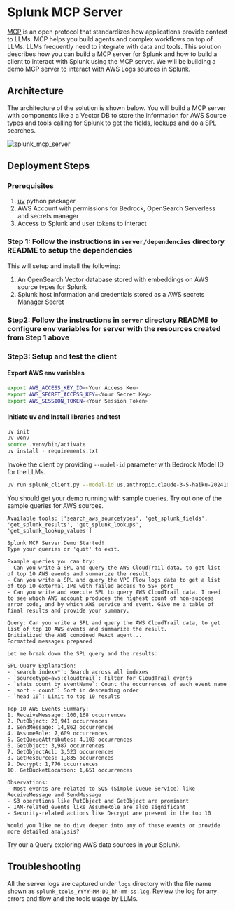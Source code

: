 # Splunk MCP Server

[MCP](https://modelcontextprotocol.io/introduction) is an open protocol that standardizes how applications provide context to LLMs. MCP helps you build agents and complex workflows on top of LLMs. LLMs frequently need to integrate with data and tools. This solution describes how you can build a MCP server for Splunk and how to build a client to interact with Splunk using the MCP server. We will be building a demo MCP server to interact with AWS Logs sources in Splunk.

## Architecture
The architecture of the solution is shown below. You will build a MCP server with components like a a Vector DB to store the information for AWS Source types and tools calling for Splunk to get the fields, lookups and do a SPL searches.

![splunk_mcp_server](/images/splunk-mcp-server.png)


## Deployment Steps
### Prerequisites
1) [uv](https://docs.astral.sh/uv/) python packager
2) AWS Account with permissions for Bedrock, OpenSearch Serverless and secrets manager
3) Access to Splunk and user tokens to interact

### Step 1: Follow the instructions in `server/dependencies` directory README to setup the dependencies
This will setup and install the following:
1) An OpenSearch Vector database stored with embeddings on AWS source types for Splunk
2) Splunk host information and credentials stored as a AWS secrets Manager Secret

### Step2: Follow the instructions in `server` directory README to configure env variables for server with the resources created from Step 1 above

### Step3: Setup and test the client

#### Export AWS env variables
```bash
export AWS_ACCESS_KEY_ID=<Your Access Keu>
export AWS_SECRET_ACCESS_KEY=<Your Secret Key>
export AWS_SESSION_TOKEN=<Your Session Token>
```

#### Initiate uv and Install libraries and test
```bash
uv init
uv venv
source .venv/bin/activate 
uv install - requirements.txt
```

Invoke the client by providing `--model-id` parameter with Bedrock Model ID for the LLMs.

```bash
uv run splunk_client.py --model-id us.anthropic.claude-3-5-haiku-20241022-v1:0
```

You should get your demo running with sample queries. Try out one of the sample queries for AWS sources.
```
Available tools: ['search_aws_sourcetypes', 'get_splunk_fields', 'get_splunk_results', 'get_splunk_lookups', 'get_splunk_lookup_values']

Splunk MCP Server Demo Started!
Type your queries or 'quit' to exit.

Example queries you can try:
- Can you write a SPL and query the AWS CloudTrail data, to get list of top 10 AWS events and summarize the result.
- Can you write a SPL and query the VPC Flow logs data to get a list of top 10 external IPs with failed access to SSH port
- Can you write and execute SPL to query AWS CloudTrail data. I need to see which AWS account produces the highest count of non-success error code, and by which AWS service and event. Give me a table of final results and provide your summary.

Query: Can you write a SPL and query the AWS CloudTrail data, to get list of top 10 AWS events and summarize the result.
Initialized the AWS combined ReAct agent...
Formatted messages prepared

Let me break down the SPL query and the results:

SPL Query Explanation:
- `search index=*`: Search across all indexes
- `sourcetype=aws:cloudtrail`: Filter for CloudTrail events
- `stats count by eventName`: Count the occurrences of each event name
- `sort - count`: Sort in descending order
- `head 10`: Limit to top 10 results

Top 10 AWS Events Summary:
1. ReceiveMessage: 100,168 occurrences
2. PutObject: 20,941 occurrences
3. SendMessage: 14,862 occurrences
4. AssumeRole: 7,609 occurrences
5. GetQueueAttributes: 4,103 occurrences
6. GetObject: 3,987 occurrences
7. GetObjectAcl: 3,523 occurrences
8. GetResources: 1,835 occurrences
9. Decrypt: 1,776 occurrences
10. GetBucketLocation: 1,651 occurrences

Observations:
- Most events are related to SQS (Simple Queue Service) like ReceiveMessage and SendMessage
- S3 operations like PutObject and GetObject are prominent
- IAM-related events like AssumeRole are also significant
- Security-related actions like Decrypt are present in the top 10

Would you like me to dive deeper into any of these events or provide more detailed analysis?

```

Try our a Query exploring AWS data sources in your Splunk.

## Troubleshooting
All the server logs are captured under `logs` directory with the file name shown as `splunk_tools_YYYY-MM-DD_hh-mm-ss.log`. Review the log for any errors and flow and the tools usage by LLMs.